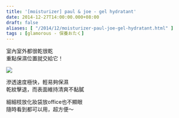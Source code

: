 ```yaml
---
title: '[moisturizer] paul & joe - gel hydratant'
date: 2014-12-27T14:00:00.000+08:00
draft: false
aliases: [ "/2014/12/moisturizer-paul-joe-gel-hydratant.html" ]
tags : [glamorous - 保養おたく]
---
```


室內室外都很乾很乾  
重點保濕位置就交給它！  

[![](https://farm8.staticflickr.com/7538/15830111867_a779e24167_z.jpg)](https://farm8.staticflickr.com/7538/15830111867_a779e24167_z.jpg)

滲透速度極快，輕易夠保濕  
乾紋擊退，而表面維持清爽不黏膩  
  
細細枝放化妝袋放office也不顯眼  
隨時看到都可以用，超方便～